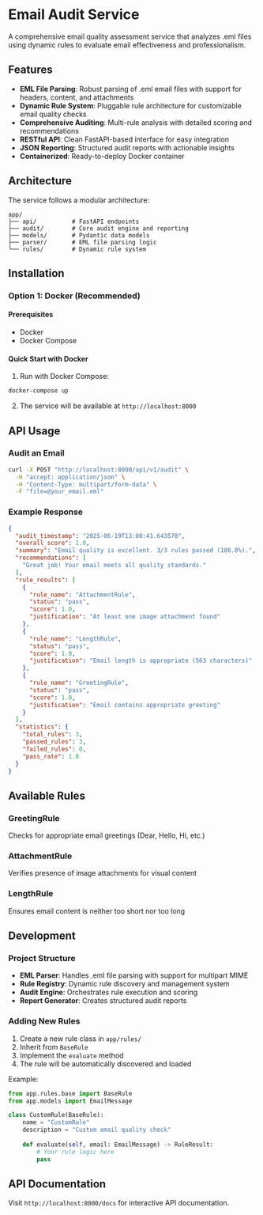 # Email Audit Service

A comprehensive email quality assessment service that analyzes .eml files using dynamic rules to evaluate email effectiveness and professionalism.

## Features

- **EML File Parsing**: Robust parsing of .eml email files with support for headers, content, and attachments
- **Dynamic Rule System**: Pluggable rule architecture for customizable email quality checks
- **Comprehensive Auditing**: Multi-rule analysis with detailed scoring and recommendations
- **RESTful API**: Clean FastAPI-based interface for easy integration
- **JSON Reporting**: Structured audit reports with actionable insights
- **Containerized**: Ready-to-deploy Docker container

## Architecture

The service follows a modular architecture:

```
app/
├── api/          # FastAPI endpoints
├── audit/        # Core audit engine and reporting
├── models/       # Pydantic data models
├── parser/       # EML file parsing logic
└── rules/        # Dynamic rule system
```

## Installation

### Option 1: Docker (Recommended)

#### Prerequisites
- Docker
- Docker Compose

#### Quick Start with Docker

1. Run with Docker Compose:
```bash
docker-compose up
```

2. The service will be available at `http://localhost:8000`


## API Usage

### Audit an Email

```bash
curl -X POST "http://localhost:8000/api/v1/audit" \
  -H "accept: application/json" \
  -H "Content-Type: multipart/form-data" \
  -F "file=@your_email.eml"
```

### Example Response

```json
{
  "audit_timestamp": "2025-06-19T13:00:41.643578",
  "overall_score": 1.0,
  "summary": "Email quality is excellent. 3/3 rules passed (100.0%).",
  "recommendations": [
    "Great job! Your email meets all quality standards."
  ],
  "rule_results": [
    {
      "rule_name": "AttachmentRule",
      "status": "pass",
      "score": 1.0,
      "justification": "At least one image attachment found"
    },
    {
      "rule_name": "LengthRule",
      "status": "pass",
      "score": 1.0,
      "justification": "Email length is appropriate (563 characters)"
    },
    {
      "rule_name": "GreetingRule",
      "status": "pass",
      "score": 1.0,
      "justification": "Email contains appropriate greeting"
    }
  ],
  "statistics": {
    "total_rules": 3,
    "passed_rules": 3,
    "failed_rules": 0,
    "pass_rate": 1.0
  }
}
```

## Available Rules

### GreetingRule
Checks for appropriate email greetings (Dear, Hello, Hi, etc.)

### AttachmentRule
Verifies presence of image attachments for visual content

### LengthRule
Ensures email content is neither too short nor too long

## Development

### Project Structure

- **EML Parser**: Handles .eml file parsing with support for multipart MIME
- **Rule Registry**: Dynamic rule discovery and management system
- **Audit Engine**: Orchestrates rule execution and scoring
- **Report Generator**: Creates structured audit reports

### Adding New Rules

1. Create a new rule class in `app/rules/`
2. Inherit from `BaseRule`
3. Implement the `evaluate` method
4. The rule will be automatically discovered and loaded

Example:
```python
from app.rules.base import BaseRule
from app.models import EmailMessage

class CustomRule(BaseRule):
    name = "CustomRule"
    description = "Custom email quality check"
    
    def evaluate(self, email: EmailMessage) -> RuleResult:
        # Your rule logic here
        pass
```

## API Documentation

Visit `http://localhost:8000/docs` for interactive API documentation.
